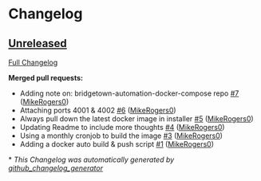 # Changelog

## [Unreleased](https://github.com/MikeRogers0/Docker-Bridgetown-Installer/tree/HEAD)

[Full Changelog](https://github.com/MikeRogers0/Docker-Bridgetown-Installer/compare/0c2b7a5b45cdab5d57d8f2ede0343ab3212d9964...HEAD)

**Merged pull requests:**

- Adding note on: bridgetown-automation-docker-compose repo [\#7](https://github.com/MikeRogers0/Docker-Bridgetown-Installer/pull/7) ([MikeRogers0](https://github.com/MikeRogers0))
- Attaching ports 4001 & 4002 [\#6](https://github.com/MikeRogers0/Docker-Bridgetown-Installer/pull/6) ([MikeRogers0](https://github.com/MikeRogers0))
- Always pull down the latest docker image in installer [\#5](https://github.com/MikeRogers0/Docker-Bridgetown-Installer/pull/5) ([MikeRogers0](https://github.com/MikeRogers0))
- Updating Readme to include more thoughts [\#4](https://github.com/MikeRogers0/Docker-Bridgetown-Installer/pull/4) ([MikeRogers0](https://github.com/MikeRogers0))
- Using a monthly cronjob to build the image [\#3](https://github.com/MikeRogers0/Docker-Bridgetown-Installer/pull/3) ([MikeRogers0](https://github.com/MikeRogers0))
- Adding a docker auto build & push script [\#1](https://github.com/MikeRogers0/Docker-Bridgetown-Installer/pull/1) ([MikeRogers0](https://github.com/MikeRogers0))



\* *This Changelog was automatically generated by [github_changelog_generator](https://github.com/github-changelog-generator/github-changelog-generator)*
